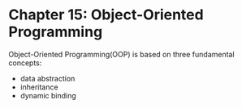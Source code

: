 # Chapter 15: Object-Oriented Programming

Object-Oriented Programming(OOP) is based on three fundamental concepts:

- data abstraction
- inheritance
- dynamic binding


